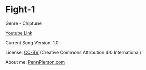 # Fight-1
Genre - Chiptune

[Youtube Link](https://www.youtube.com/watch?v=uNhQfhFSR6k&list=PLye9mcKwe2zy3KW8uK_3F7HVMjJjdqSqU&index=5)

Current Song Version: 1.0

License: [CC-BY](http://creativecommons.org/licenses/by/4.0/) (Creative Commons Attribution 4.0 International)

About me: [PennPierson.com](http://pennpierson.com/)